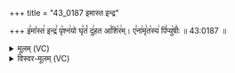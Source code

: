 +++
title = "43_0187 इमास्त इन्द्र"

+++
इ꣣मा꣡स्त꣢ इन्द्र꣣ पृ꣡श्न꣢यो घृ꣣तं꣡ दु꣢हत आ꣣शि꣡र꣢म्। ए꣣ना꣢मृ꣣त꣡स्य꣢ पि꣣प्यु꣡षीः꣢ ॥ 43:0187 ॥

<details><summary>मूलम् (VC)</summary>

इ꣣मा꣡स्त꣢ इन्द्र꣣ पृ꣡श्न꣢यो घृ꣣तं꣡ दु꣢हत आ꣣शि꣡र꣢म् । ए꣣ना꣢मृ꣣त꣡स्य पि꣣प्यु꣡षीः꣢ ॥१८७॥
</details>

<details><summary>विस्वर-मूलम् (VC)</summary>

इमास्त इन्द्र पृश्नयो घृतं दुहत आशिरम् । एनामृतस्य पिप्युषीः ॥१८७॥
</details>